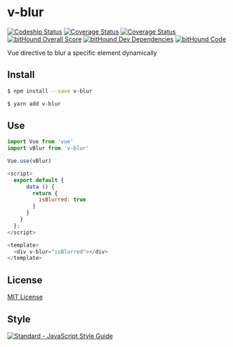 # v-blur

[![Codeship Status](https://img.shields.io/codeship/3a56b780-4639-0135-c530-069e5644f905/master.svg)](https://app.codeship.com/projects/213256)
[![Coverage Status](https://coveralls.io/repos/github/ndelvalle/v-blur/badge.svg?branch=master)](https://coveralls.io/github/ndelvalle/v-blur?branch=master)
[![Coverage Status](https://coveralls.io/repos/github/ndelvalle/v-blur/badge.svg?branch=master)](https://coveralls.io/github/ndelvalle/v-blur?branch=master)
[![bitHound Overall Score](https://www.bithound.io/github/ndelvalle/v-blur/badges/score.svg)](https://www.bithound.io/github/ndelvalle/v-blur)
[![bitHound Dev Dependencies](https://www.bithound.io/github/ndelvalle/v-blur/badges/devDependencies.svg)](https://www.bithound.io/github/ndelvalle/v-blur/master/dependencies/npm)
[![bitHound Code](https://www.bithound.io/github/ndelvalle/v-blur/badges/code.svg)](https://www.bithound.io/github/ndelvalle/v-blur)


Vue directive to blur a specific element dynamically

## Install

```bash
$ npm install --save v-blur
```

```bash
$ yarn add v-blur
```


## Use

```js
import Vue from 'vue'
import vBlur from 'v-blur'

Vue.use(vBlur)
```

```js
<script>
  export default {
      data () {
        return {
          isBlurred: true
        }
      }
    }
  };
</script>

<template>
  <div v-blur="isBlurred"></div>
</template>
```

## License
[MIT License](https://github.com/ndelvalle/v-blur/blob/master/LICENSE)

## Style
[![Standard - JavaScript Style Guide](https://cdn.rawgit.com/feross/standard/master/badge.svg)](https://github.com/feross/standard)

